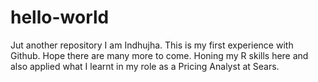 # hello-world
Jut another repository
I am Indhujha. This is my first experience with Github. Hope there are many more to come. Honing my R skills here and also applied what I learnt in my role as a Pricing Analyst at Sears.
